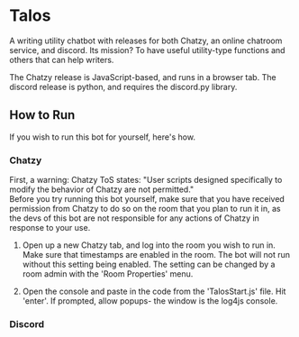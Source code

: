 # Talos
A writing utility chatbot with releases for both Chatzy, an online chatroom service, and discord. Its mission? To have useful utility-type functions and others that can help writers.

The Chatzy release is JavaScript-based, and runs in a browser tab. The discord release is python, and requires the discord.py library.

## How to Run
If you wish to run this bot for yourself, here's how.  
  
### Chatzy
  First, a warning: Chatzy ToS states: "User scripts designed specifically to modify the behavior of Chatzy are not permitted."  
  Before you try running this bot yourself, make sure that you have received permission from Chatzy to do so on the room that you plan to run it in, as the devs of this bot are not responsible for any actions of Chatzy in response to your use.  
  
1. Open up a new Chatzy tab, and log into the room you wish to run in.
Make sure that timestamps are enabled in the room. The bot will not run without this setting being enabled. The setting can be changed by a room admin with the 'Room Properties' menu.

2. Open the console and paste in the code from the 'TalosStart.js' file. Hit 'enter'.
If prompted, allow popups- the window is the log4js console.

### Discord
